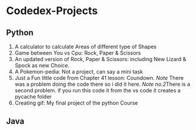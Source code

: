 # Codedex-Projects

## Python
1. A calculator to calculate Areas of different type of Shapes 
2. Game between You vs Cpu: Rock, Paper & Scissors
3. An updated version of Rock, Paper & Scissors: including New Lizard & Spock as new Choice.
4. A Pokemon-pedia: Not a project, can say a mini task
5. Just a Fun little code from Chapter 41 lesson: Coundown. *Note* There was a problem doing the code there so i did it here. *Note no.2*There is a second problem. if you run this code it from the vs code it creates a pycache folder
6. Creating gif: My final project of the python Course

## Java
